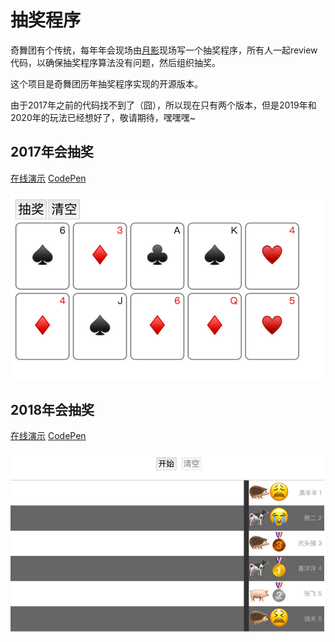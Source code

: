 # 抽奖程序

奇舞团有个传统，每年年会现场由[月影](https://github.com/akira-cn)现场写一个抽奖程序，所有人一起review代码，以确保抽奖程序算法没有问题，然后组织抽奖。

这个项目是奇舞团历年抽奖程序实现的开源版本。

由于2017年之前的代码找不到了（囧），所以现在只有两个版本，但是2019年和2020年的玩法已经想好了，敬请期待，嘿嘿嘿~

## 2017年会抽奖 

[在线演示](https://75team.github.io/raffle/2017/index.html) [CodePen](https://codepen.io/akira-cn/pen/ZwGrZN)

![assets/2017.jpg](assets/2017.jpg)

## 2018年会抽奖 

[在线演示](https://75team.github.io/raffle/2018/index.html) [CodePen](https://codepen.io/akira-cn/pen/xMGYoZ)

![assets/2018.jpg](assets/2018.jpg)
